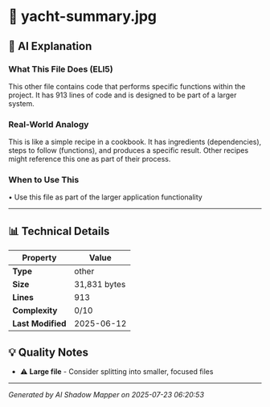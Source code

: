 # 📄 yacht-summary.jpg

## 🤖 AI Explanation

### What This File Does (ELI5)
This other file contains code that performs specific functions within the project. It has 913 lines of code and is designed to be part of a larger system.

### Real-World Analogy
This is like a simple recipe in a cookbook. It has ingredients (dependencies), steps to follow (functions), and produces a specific result. Other recipes might reference this one as part of their process.

### When to Use This
• Use this file as part of the larger application functionality

---

## 📊 Technical Details

| Property | Value |
|----------|-------|
| **Type** | other |
| **Size** | 31,831 bytes |
| **Lines** | 913 |
| **Complexity** | 0/10 |
| **Last Modified** | 2025-06-12 |

## 💡 Quality Notes

- ⚠️ **Large file** - Consider splitting into smaller, focused files

---
*Generated by AI Shadow Mapper on 2025-07-23 06:20:53*